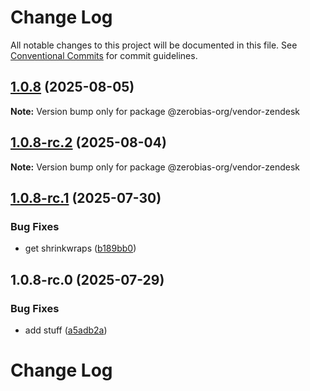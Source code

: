 # Change Log

All notable changes to this project will be documented in this file.
See [Conventional Commits](https://conventionalcommits.org) for commit guidelines.

## [1.0.8](https://github.com/zerobias-org/vendor/compare/@zerobias-org/vendor-zendesk@1.0.8-rc.2...@zerobias-org/vendor-zendesk@1.0.8) (2025-08-05)

**Note:** Version bump only for package @zerobias-org/vendor-zendesk





## [1.0.8-rc.2](https://github.com/zerobias-org/vendor/compare/@zerobias-org/vendor-zendesk@1.0.8-rc.1...@zerobias-org/vendor-zendesk@1.0.8-rc.2) (2025-08-04)

**Note:** Version bump only for package @zerobias-org/vendor-zendesk





## [1.0.8-rc.1](https://github.com/zerobias-org/vendor/compare/@zerobias-org/vendor-zendesk@1.0.8-rc.0...@zerobias-org/vendor-zendesk@1.0.8-rc.1) (2025-07-30)


### Bug Fixes

* get shrinkwraps ([b189bb0](https://github.com/zerobias-org/vendor/commit/b189bb0cf53ad66427530ccc0eab7824527942d3))





## 1.0.8-rc.0 (2025-07-29)


### Bug Fixes

* add stuff ([a5adb2a](https://github.com/zerobias-org/vendor/commit/a5adb2aecd0670c42e9077affecb6a047bf30fc6))





# Change Log
